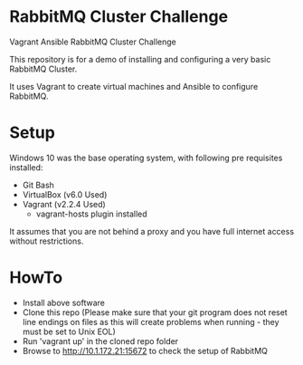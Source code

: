 # RabbitMQ Cluster Challenge
Vagrant Ansible RabbitMQ Cluster Challenge

This repository is for a demo of installing and configuring a very basic RabbitMQ Cluster.

It uses Vagrant to create virtual machines and Ansible to configure RabbitMQ.

# Setup
Windows 10 was the base operating system, with following pre requisites installed:
* Git Bash
* VirtualBox (v6.0 Used)
* Vagrant (v2.2.4 Used)
  * vagrant-hosts plugin installed
  
It assumes that you are not behind a proxy and you have full internet access without restrictions.

# HowTo
* Install above software
* Clone this repo (Please make sure that your git program does not reset line endings on files as this will create problems when running - they must be set to Unix EOL)
* Run 'vagrant up' in the cloned repo folder
* Browse to http://10.1.172.21:15672 to check the setup of RabbitMQ
